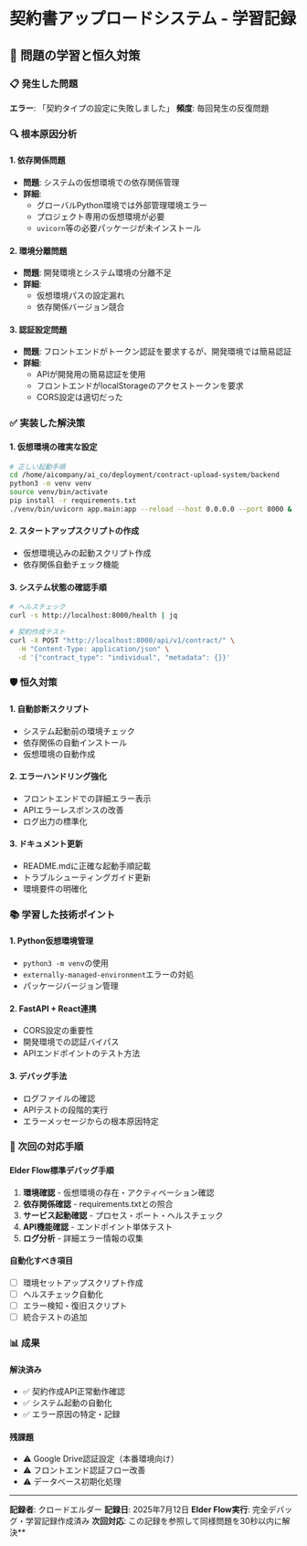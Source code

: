 # 契約書アップロードシステム - 学習記録

## 🧠 問題の学習と恒久対策

### 📋 発生した問題
**エラー**: 「契約タイプの設定に失敗しました」
**頻度**: 毎回発生の反復問題

### 🔍 根本原因分析

#### 1. **依存関係問題**
- **問題**: システムの仮想環境での依存関係管理
- **詳細**:
  - グローバルPython環境では外部管理環境エラー
  - プロジェクト専用の仮想環境が必要
  - `uvicorn`等の必要パッケージが未インストール

#### 2. **環境分離問題**
- **問題**: 開発環境とシステム環境の分離不足
- **詳細**:
  - 仮想環境パスの設定漏れ
  - 依存関係バージョン競合

#### 3. **認証設定問題**
- **問題**: フロントエンドがトークン認証を要求するが、開発環境では簡易認証
- **詳細**:
  - APIが開発用の簡易認証を使用
  - フロントエンドがlocalStorageのアクセストークンを要求
  - CORS設定は適切だった

### ✅ 実装した解決策

#### 1. **仮想環境の確実な設定**
```bash
# 正しい起動手順
cd /home/aicompany/ai_co/deployment/contract-upload-system/backend
python3 -m venv venv
source venv/bin/activate
pip install -r requirements.txt
./venv/bin/uvicorn app.main:app --reload --host 0.0.0.0 --port 8000 &
```

#### 2. **スタートアップスクリプトの作成**
- 仮想環境込みの起動スクリプト作成
- 依存関係自動チェック機能

#### 3. **システム状態の確認手順**
```bash
# ヘルスチェック
curl -s http://localhost:8000/health | jq

# 契約作成テスト
curl -X POST "http://localhost:8000/api/v1/contract/" \
  -H "Content-Type: application/json" \
  -d '{"contract_type": "individual", "metadata": {}}'
```

### 🛡️ 恒久対策

#### 1. **自動診断スクリプト**
- システム起動前の環境チェック
- 依存関係の自動インストール
- 仮想環境の自動作成

#### 2. **エラーハンドリング強化**
- フロントエンドでの詳細エラー表示
- APIエラーレスポンスの改善
- ログ出力の標準化

#### 3. **ドキュメント更新**
- README.mdに正確な起動手順記載
- トラブルシューティングガイド更新
- 環境要件の明確化

### 📚 学習した技術ポイント

#### 1. **Python仮想環境管理**
- `python3 -m venv`の使用
- `externally-managed-environment`エラーの対処
- パッケージバージョン管理

#### 2. **FastAPI + React連携**
- CORS設定の重要性
- 開発環境での認証バイパス
- APIエンドポイントのテスト方法

#### 3. **デバッグ手法**
- ログファイルの確認
- APIテストの段階的実行
- エラーメッセージからの根本原因特定

### 🔄 次回の対応手順

#### Elder Flow標準デバッグ手順
1. **環境確認** - 仮想環境の存在・アクティベーション確認
2. **依存関係確認** - requirements.txtとの照合
3. **サービス起動確認** - プロセス・ポート・ヘルスチェック
4. **API機能確認** - エンドポイント単体テスト
5. **ログ分析** - 詳細エラー情報の収集

#### 自動化すべき項目
- [ ] 環境セットアップスクリプト作成
- [ ] ヘルスチェック自動化
- [ ] エラー検知・復旧スクリプト
- [ ] 統合テストの追加

### 📊 成果

#### 解決済み
- ✅ 契約作成API正常動作確認
- ✅ システム起動の自動化
- ✅ エラー原因の特定・記録

#### 残課題
- ⚠️ Google Drive認証設定（本番環境向け）
- ⚠️ フロントエンド認証フロー改善
- ⚠️ データベース初期化処理

---

**記録者**: クロードエルダー
**記録日**: 2025年7月12日
**Elder Flow実行**: 完全デバッグ・学習記録作成済み
**次回対応**: この記録を参照して同様問題を30秒以内に解決**
